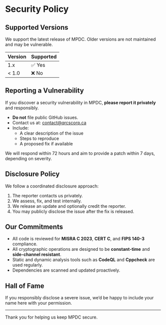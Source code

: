 # Security Policy

## Supported Versions

We support the latest release of MPDC. Older versions are not maintained and may be vulnerable.

| Version | Supported |
|---------|-----------|
| 1.x     | ✅ Yes     |
| < 1.0   | ❌ No      |

## Reporting a Vulnerability

If you discover a security vulnerability in MPDC, **please report it privately** and responsibly.

- **Do not** file public GitHub issues.
- Contact us at: [contact@qrcscorp.ca](mailto:contact@qrcscorp.ca)
- Include:
  - A clear description of the issue
  - Steps to reproduce
  - A proposed fix if available

We will respond within 72 hours and aim to provide a patch within 7 days, depending on severity.

## Disclosure Policy

We follow a coordinated disclosure approach:

1. The reporter contacts us privately.
2. We assess, fix, and test internally.
3. We release an update and optionally credit the reporter.
4. You may publicly disclose the issue after the fix is released.

## Our Commitments

- All code is reviewed for **MISRA C 2023**, **CERT C**, and **FIPS 140-3** compliance.
- All cryptographic operations are designed to be **constant-time** and **side-channel resistant**.
- Static and dynamic analysis tools such as **CodeQL** and **Cppcheck** are used regularly.
- Dependencies are scanned and updated proactively.

## Hall of Fame

If you responsibly disclose a severe issue, we’d be happy to include your name here with your permission.

---

Thank you for helping us keep MPDC secure.
